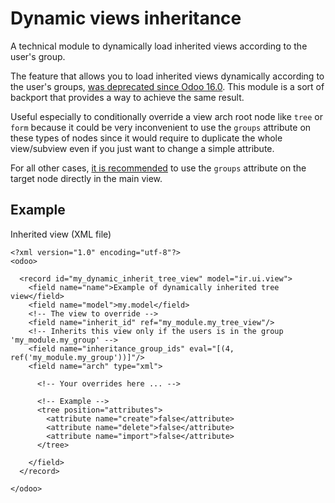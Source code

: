 # Dynamic views inheritance

A technical module to dynamically load inherited views according to the user's group.

The feature that allows you to load inherited views dynamically according to the
user's groups, [was deprecated since Odoo 16.0](https://github.com/odoo/odoo/pull/98551). This module is a sort of backport that provides a way to achieve the same result.

Useful especially to conditionally override a view arch root node like `tree`
or `form` because it could be very inconvenient to use the `groups` attribute on
these types of nodes since it would require to duplicate the whole view/subview
even if you just want to change a simple attribute.

For all other cases, [it is recommended](https://github.com/odoo/odoo/pull/98551)
to use the `groups` attribute on the target node directly in the main view.

## Example

Inherited view (XML file)

    <?xml version="1.0" encoding="utf-8"?>
    <odoo> 

      <record id="my_dynamic_inherit_tree_view" model="ir.ui.view">
        <field name="name">Example of dynamically inherited tree view</field>
        <field name="model">my.model</field>
        <!-- The view to override -->
        <field name="inherit_id" ref="my_module.my_tree_view"/>
        <!-- Inherits this view only if the users is in the group 'my_module.my_group' -->
        <field name="inheritance_group_ids" eval="[(4, ref('my_module.my_group'))]"/>
        <field name="arch" type="xml">

          <!-- Your overrides here ... -->

          <!-- Example -->
          <tree position="attributes">
            <attribute name="create">false</attribute>
            <attribute name="delete">false</attribute>
            <attribute name="import">false</attribute>
          </tree>

        </field>
      </record>

    </odoo> 


